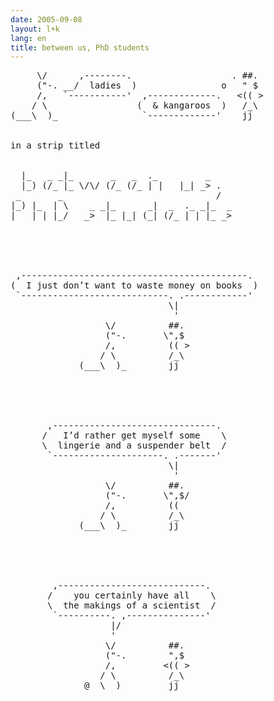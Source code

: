 ```yaml
---
date: 2005-09-08
layout: l+k
lang: en
title: between us, PhD students
---
```


<pre class='ascii-art'>
     \/      ,--------.                   . ##. 
     ("-. __/  ladies  )                o   " $ 
     /,   `-----------'  ,-------------.   <(( >
    / \                 (  & kangaroos  )   /_\ 
(___\  )_                `-------------'    jj  


in a strip titled


  |_   _ _|_       _   _  ._         _    
  |_) (/_ |_ \/\/ (/_ (/_ | |   |_| _> .  
 _       _                             /  
|_) |_  | \    _ _|_      _|  _  ._ _|_  _
|   | | |_/   _>  |_ |_| (_| (/_ | | |_ _>





 ,-------------------------------------------. 
(  I just don’t want to waste money on books  )
 `----------------------------. .------------' 
                              \|               
                               '               
                  \/          ##.              
                  ("-.       \",$              
                  /,          (( >             
                 / \          /_\              
             (___\  )_        jj               





       ,-------------------------------.       
      /   I’d rather get myself some    \      
      \  lingerie and a suspender belt  /      
       `---------------------. .-------'       
                              \|               
                               '               
                  \/          ##.              
                  ("-.       \",$/             
                  /,          ((               
                 / \          /_\              
             (___\  )_        jj               





        ,----------------------------.         
       /    you certainly have all    \        
       \  the makings of a scientist  /        
        `----------. ,---------------'         
                   |/                          
                   '                           
                  \/          ##.              
                  ("-.        ",$              
                  /,         <(( >             
                 / \          /_\              
              @__\  )_        jj               
</pre>
